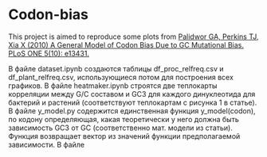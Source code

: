 # Codon-bias
This project is aimed to reproduce some plots from [Palidwor GA, Perkins TJ, Xia X (2010) A General Model of Codon Bias Due to GC Mutational Bias. PLoS ONE 5(10): e13431.](https://journals.plos.org/plosone/article?id=10.1371/journal.pone.0013431#abstract0)

В файле dataset.ipynb создаются таблицы df_proc_relfreq.csv и df_plant_relfreq.csv, использующиеся потом для построения всех графиков. 
В файле heatmaker.ipynb строятся две теплокарты корреляции между G/C составом и GC3 для каждого динуклеотида для бактерий и растений (соответствуют теплокартам с рисунка 1 в статье).
В файле y_model.py содержится единственная функция y_model(codon), по кодону определяющая, какая теоретически у него должна быть зависимость GC3 от GC (соответственно мат. модели из статьи). Функция возвращает вектор из значений функции предполагаемой зависимости.
В файле 


